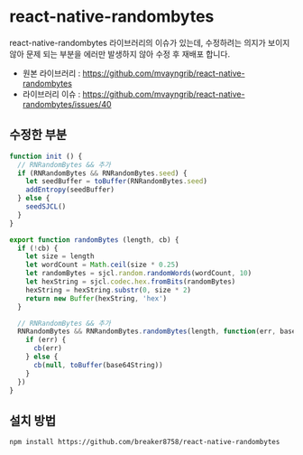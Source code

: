 # react-native-randombytes

react-native-randombytes 라이브러리의 이슈가 있는데, 수정하려는 의지가 보이지 않아 문제 되는 부분을 에러만 발생하지 않아 수정 후 재배포 합니다.
- 원본 라이브러리 : https://github.com/mvayngrib/react-native-randombytes
- 라이브러리 이슈 : https://github.com/mvayngrib/react-native-randombytes/issues/40

## 수정한 부분

```js
function init () {
  // RNRandomBytes && 추가
  if (RNRandomBytes && RNRandomBytes.seed) {
    let seedBuffer = toBuffer(RNRandomBytes.seed)
    addEntropy(seedBuffer)
  } else {
    seedSJCL()
  }
}

export function randomBytes (length, cb) {
  if (!cb) {
    let size = length
    let wordCount = Math.ceil(size * 0.25)
    let randomBytes = sjcl.random.randomWords(wordCount, 10)
    let hexString = sjcl.codec.hex.fromBits(randomBytes)
    hexString = hexString.substr(0, size * 2)
    return new Buffer(hexString, 'hex')
  }

  // RNRandomBytes && 추가
  RNRandomBytes && RNRandomBytes.randomBytes(length, function(err, base64String) {
    if (err) {
      cb(err)
    } else {
      cb(null, toBuffer(base64String))
    }
  })
}
```

## 설치 방법

```bash
npm install https://github.com/breaker8758/react-native-randombytes
```
